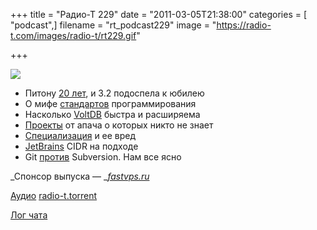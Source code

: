 +++
title = "Радио-Т 229"
date = "2011-03-05T21:38:00"
categories = [ "podcast",]
filename = "rt_podcast229"
image = "https://radio-t.com/images/radio-t/rt229.gif"

+++

![](https://radio-t.com/images/radio-t/rt229.gif)

- Питону [20 лет](http://twitter.com/gvanrossum/statuses/40485917399592960), и 3.2 подоспела к юбилею
- О мифе [стандартов](http://raptureinvenice.com/?p=249) программирования
- Насколько [VoltDB](http://architects.dzone.com/news/voltdb-really-scalable-they) быстра и расширяема
- [Проекты](http://www.sdtimes.com/m/apparticle.aspx?id=35325) от апача о которых никто не знает
- [Специализация](http://habrahabr.ru/blogs/htranslations/114991/) и ее вред
- [JetBrains](http://www.jetbrains.com/cidr/) CIDR на подходе
- Git [против](http://www.findbestopensource.com/article-detail/git-vs-subversion) Subversion. Нам все ясно

_Спонсор выпуска — _[_fastvps.ru_](http://fastvps.ru/)

[Аудио](https://archive.rucast.net/radio-t/media/rt_podcast229.mp3)
[radio-t.torrent](http://www.radio-t.com/torrents/rt_podcast229.mp3.torrent)

[Лог чата](http://chat.radio-t.com/logs/radio-t-229.html)


<audio src="https://archive.rucast.net/radio-t/media/rt_podcast229.mp3" preload="none"></audio>

